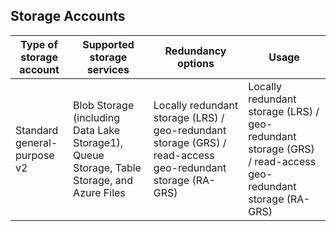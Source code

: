 ## Storage Accounts
|Type of storage account|Supported storage services | Redundancy options | Usage |
|-----------------------|---------------------------|--------------------|-------|
|Standard general-purpose v2|Blob Storage (including Data Lake Storage1), Queue Storage, Table Storage, and Azure Files| Locally redundant storage (LRS) / geo-redundant storage (GRS) / read-access geo-redundant storage (RA-GRS)|Locally redundant storage (LRS) / geo-redundant storage (GRS) / read-access geo-redundant storage (RA-GRS) |

